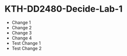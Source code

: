 # KTH-DD2480-Decide-Lab-1
* Change 1
* Change 2
* Change 3
* Change 4
* Test Change 1
* Test Change 2